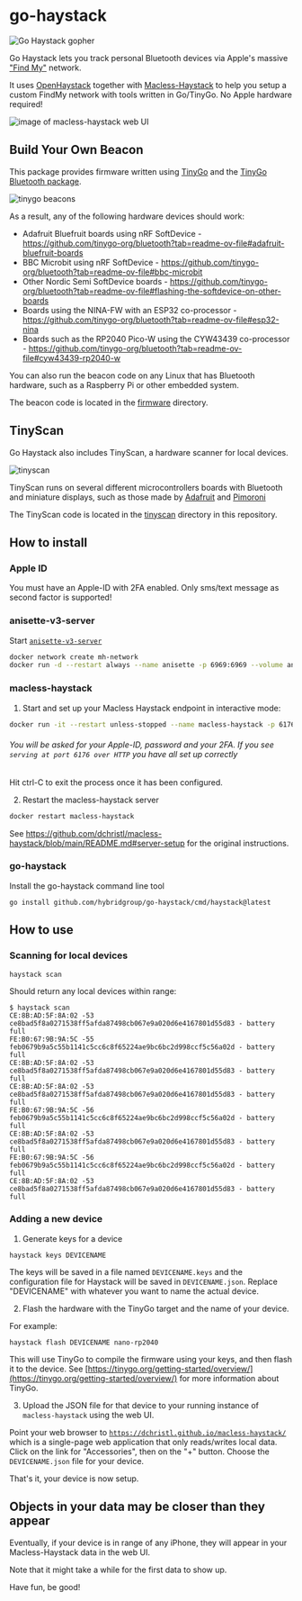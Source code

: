 # go-haystack

![Go Haystack gopher](./images/go-haystack.png)

Go Haystack lets you track personal Bluetooth devices via Apple's massive ["Find My"](https://developer.apple.com/find-my/) network.

It uses [OpenHaystack](https://github.com/seemoo-lab/openhaystack) together with [Macless-Haystack](https://github.com/dchristl/macless-haystack) to help you setup a custom FindMy network with tools written in Go/TinyGo. No Apple hardware required!

![image of macless-haystack web UI](./images/macless-haystack.png)

## Build Your Own Beacon

This package provides firmware written using [TinyGo](https://tinygo.org/) and the [TinyGo Bluetooth package](https://github.com/tinygo-org/bluetooth).

![tinygo beacons](./images/tinygo-beacons.jpg)

As a result, any of the following hardware devices should work:

- Adafruit Bluefruit boards using nRF SoftDevice - https://github.com/tinygo-org/bluetooth?tab=readme-ov-file#adafruit-bluefruit-boards
- BBC Microbit using nRF SoftDevice - https://github.com/tinygo-org/bluetooth?tab=readme-ov-file#bbc-microbit
- Other Nordic Semi SoftDevice boards - https://github.com/tinygo-org/bluetooth?tab=readme-ov-file#flashing-the-softdevice-on-other-boards
- Boards using the NINA-FW with an ESP32 co-processor - https://github.com/tinygo-org/bluetooth?tab=readme-ov-file#esp32-nina
- Boards such as the RP2040 Pico-W using the CYW43439 co-processor - https://github.com/tinygo-org/bluetooth?tab=readme-ov-file#cyw43439-rp2040-w

You can also run the beacon code on any Linux that has Bluetooth hardware, such as a Raspberry Pi or other embedded system.

The beacon code is located in the [firmware](./firmware/) directory.

## TinyScan

Go Haystack also includes TinyScan, a hardware scanner for local devices.

![tinyscan](./images/tinyscan.gif)

TinyScan runs on several different microcontrollers boards with Bluetooth and miniature displays, such as those made by [Adafruit](https://www.adafruit.com/) and [Pimoroni](https://shop.pimoroni.com/)

The TinyScan code is located in the [tinyscan](./tinyscan/) directory in this repository.

## How to install

### Apple ID

You must have an Apple-ID with 2FA enabled. Only sms/text message as second factor is supported!

### anisette-v3-server

Start [`anisette-v3-server`](https://github.com/Dadoum/anisette-v3-server)

```bash
docker network create mh-network
docker run -d --restart always --name anisette -p 6969:6969 --volume anisette-v3_data:/home/Alcoholic/.config/anisette-v3 --network mh-network dadoum/anisette-v3-server
```

### macless-haystack

1. Start and set up your Macless Haystack endpoint in interactive mode:

```bash
docker run -it --restart unless-stopped --name macless-haystack -p 6176:6176 --volume mh_data:/app/endpoint/data --network mh-network christld/macless-haystack
```

###### You will be asked for your Apple-ID, password and your 2FA. If you see `serving at port 6176 over HTTP` you have all set up correctly

Hit ctrl-C to exit the process once it has been configured.

2. Restart the macless-haystack server

```bash
docker restart macless-haystack
```

See https://github.com/dchristl/macless-haystack/blob/main/README.md#server-setup for the original instructions.

### go-haystack

Install the go-haystack command line tool

```shell
go install github.com/hybridgroup/go-haystack/cmd/haystack@latest
```

## How to use

### Scanning for local devices

```shell
haystack scan
```

Should return any local devices within range:

```shell
$ haystack scan                                                                                                             
CE:8B:AD:5F:8A:02 -53 ce8bad5f8a0271538ff5afda87498cb067e9a020d6e4167801d55d83 - battery full
FE:B0:67:9B:9A:5C -55 feb0679b9a5c55b1141c5cc6c8f65224ae9bc6bc2d998ccf5c56a02d - battery full
CE:8B:AD:5F:8A:02 -53 ce8bad5f8a0271538ff5afda87498cb067e9a020d6e4167801d55d83 - battery full
CE:8B:AD:5F:8A:02 -53 ce8bad5f8a0271538ff5afda87498cb067e9a020d6e4167801d55d83 - battery full
FE:B0:67:9B:9A:5C -56 feb0679b9a5c55b1141c5cc6c8f65224ae9bc6bc2d998ccf5c56a02d - battery full
CE:8B:AD:5F:8A:02 -53 ce8bad5f8a0271538ff5afda87498cb067e9a020d6e4167801d55d83 - battery full
FE:B0:67:9B:9A:5C -56 feb0679b9a5c55b1141c5cc6c8f65224ae9bc6bc2d998ccf5c56a02d - battery full
CE:8B:AD:5F:8A:02 -53 ce8bad5f8a0271538ff5afda87498cb067e9a020d6e4167801d55d83 - battery full
```

### Adding a new device

1. Generate keys for a device

```shell
haystack keys DEVICENAME
```

The keys will be saved in a file named `DEVICENAME.keys` and the configuration file for Haystack will be saved in `DEVICENAME.json`. Replace "DEVICENAME" with whatever you want to name the actual device.


2. Flash the hardware with the TinyGo target and the name of your device.

For example:

```shell
haystack flash DEVICENAME nano-rp2040
```

This will use TinyGo to compile the firmware using your keys, and then flash it to the device. See [https://tinygo.org/getting-started/overview/](https://tinygo.org/getting-started/overview/) for more information about TinyGo.


3. Upload the JSON file for that device to your running instance of `macless-haystack` using the web UI.

Point your web browser to [`https://dchristl.github.io/macless-haystack/`](https://dchristl.github.io/macless-haystack/) which is a single-page web application that only reads/writes local data. Click on the link for "Accessories", then on the "+" button. Choose the `DEVICENAME.json` file for your device.

That's it, your device is now setup.

## Objects in your data may be closer than they appear

Eventually, if your device is in range of any iPhone, they will appear in your Macless-Haystack data in the web UI.

Note that it might take a while for the first data to show up.

Have fun, be good!
